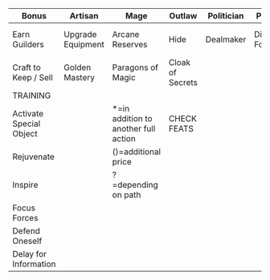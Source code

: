 | Bonus                   | Artisan           | Mage                                 | Outlaw           | Politician | Priest        | Ranger         | Scholar               | Warrior             |
|-------------------------|-------------------|--------------------------------------|------------------|------------|---------------|----------------|-----------------------|---------------------|
| Earn Guilders           | Upgrade Equipment | Arcane Reserves                      | Hide             | Dealmaker  | Divine Focus? | Shape of Beast | Intense Research*     | Improved Logistics* |
| Craft to Keep / Sell    | Golden Mastery    | Paragons of Magic                    | Cloak of Secrets |            |               |                | Unspeakable Knowledge |                     |
| TRAINING                |                   |                                      |                  |            |               |                |                       |                     |
| Activate Special Object |                   | *=in addition to another full action | CHECK FEATS      |            |               |                |                       |                     |
| Rejuvenate              |                   | ()=additional price                  |                  |            |               |                |                       |                     |
| Inspire                 |                   | ?=depending on path                  |                  |            |               |                |                       |                     |
| Focus Forces            |                   |                                      |                  |            |               |                |                       |                     |
| Defend Oneself          |                   |                                      |                  |            |               |                |                       |                     |
| Delay for Information   |
